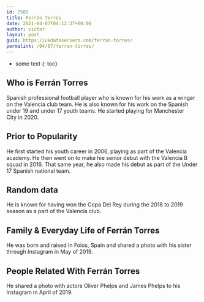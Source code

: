 ```yaml
---
id: 7585
title: Ferrán Torres
date: 2021-04-07T04:12:37+00:00
author: victor
layout: post
guid: https://ukdataservers.com/ferran-torres/
permalink: /04/07/ferran-torres/
---
```


* some text
{: toc}


## Who is Ferrán Torres



Spanish professional football player who is known for his work as a winger on the Valencia club team. He is also known for his work on the Spanish under 19 and under 17 youth teams. He started playing for Manchester City in 2020.

                
                
                
## Prior to Popularity



He first started his youth career in 2006, playing as part of the Valencia academy. He then went on to make hie senior debut with the Valencia B squad in 2016. That same year, he also made his debut as part of the Under 17 Spanish national team. 

                
                
                
## Random data



He is known for having won the Copa Del Rey during the 2018 to 2019 season as a part of the Valencia club. 

                
                
                
## Family & Everyday Life of Ferrán Torres



He was born and raised in Foios, Spain and shared a photo with his sister through Instagram in May of 2019. 

                
                
                
## People Related With Ferrán Torres



He shared a photo with actors Oliver Phelps and James Phelps to his Instagram in April of 2019. 

                
              
            
          
          
          